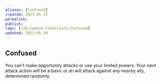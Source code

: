 ```yaml
---
aliases: [Confused]
created: 2023-05-13
permalink: 
publish: 
tags: [13A/Combat/Conditions/Confused]
updated: 2023-05-29
---
```


## Confused

You can’t make opportunity attacks or use your limited powers. Your next attack action will be a basic or at-will attack against any nearby ally, determined randomly.